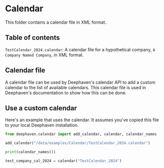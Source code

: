 # Calendar

This folder contains a calendar file in XML format.

## Table of contents

`TestCalendar_2024.calendar`: A calendar file for a hypothetical company, `A Company Named Company`, in XML format.

## Calendar file

A calendar file can be used by Deephaven's calendar API to add a custom calendar to the list of available calendars. This calendar file is used in Deephaven's documentation to show how this can be done.

## Use a custom calendar

Here's an example that uses the calendar. It assumes you've copied this file to your local Deephaven installation.

```python
from deephaven.calendar import add_calendar, calendar, calendar_names

add_calendar("/data/examples/Calendar/TestCalendar_2024.calendar")

print(calendar_names())

test_company_cal_2024 = calendar("TestCalendar_2024")
```
